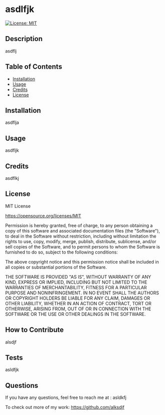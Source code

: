 # asdlfjk
[![License: MIT](https://img.shields.io/badge/License-MIT-yellow.svg)](https://opensource.org/licenses/MIT)
## Description
asdflj
## Table of Contents 
- [Installation](#installation)
- [Usage](#usage)
- [Credits](#credits)
- [License](#license)
## Installation
asdflja
## Usage
asdfljk
## Credits
asdflkj
## License
MIT License

https://opensource.org/licenses/MIT

Permission is hereby granted, free of charge, to any person obtaining a copy of this software and associated documentation files (the "Software"), to deal in the Software without restriction, including without limitation the rights to use, copy, modify, merge, publish, distribute, sublicense, and/or sell copies of the Software, and to permit persons to whom the Software is furnished to do so, subject to the following conditions:

The above copyright notice and this permission notice shall be included in all copies or substantial portions of the Software.
    
THE SOFTWARE IS PROVIDED "AS IS", WITHOUT WARRANTY OF ANY KIND, EXPRESS OR IMPLIED, INCLUDING BUT NOT LIMITED TO THE WARRANTIES OF MERCHANTABILITY, FITNESS FOR A PARTICULAR PURPOSE AND NONINFRINGEMENT. IN NO EVENT SHALL THE AUTHORS OR COPYRIGHT HOLDERS BE LIABLE FOR ANY CLAIM, DAMAGES OR OTHER LIABILITY, WHETHER IN AN ACTION OF CONTRACT, TORT OR OTHERWISE, ARISING FROM, OUT OF OR IN CONNECTION WITH THE SOFTWARE OR THE USE OR OTHER DEALINGS IN THE SOFTWARE.
## How to Contribute
alsdjf
## Tests
asldfjk
## Questions
If you have any questions, feel free to reach me at : 
asldkfj

To check out more of my work: 
https://github.com/alksdjf
